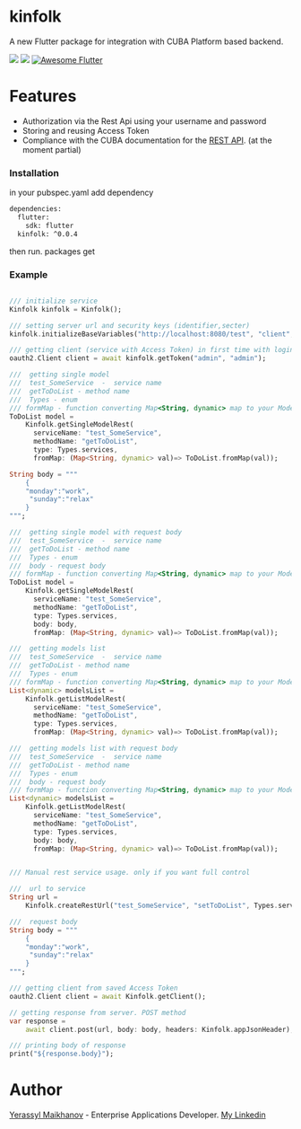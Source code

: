# kinfolk

A new Flutter package for integration with CUBA Platform based backend.

<a href="https://github.com/yeras-is/core/blob/master/LICENSE"><img src="https://img.shields.io/badge/license-APACHE2.0-blue.svg?longCache=true&style=flat-square"></a>
   <a href="https://flutter.dev"><img src="https://img.shields.io/badge/Built%20for-Flutter-blue.svg?longCache=true&style=flat-square"></a>
  <a href="https://github.com/Solido/awesome-flutter">
   <img alt="Awesome Flutter" src="https://img.shields.io/badge/Awesome-Flutter-blue.svg?longCache=true&style=flat-square" />
</a>

# Features
  - Authorization via the Rest Api using your username and password
  - Storing and reusing Access Token
  - Compliance with the CUBA documentation for the [REST API](https://doc.cuba-platform.com/restapi-7.2/). (at the moment partial)

### Installation

in your pubspec.yaml add dependency

```sh
dependencies:
  flutter:
    sdk: flutter
  kinfolk: ^0.0.4
```
then run.  packages get

### Example 

```dart

/// initialize service
Kinfolk kinfolk = Kinfolk();

/// setting server url and security keys (identifier,secter)
kinfolk.initializeBaseVariables("http://localhost:8080/test", "client", "secret");

/// getting client (service with Access Token) in first time with login,password
oauth2.Client client = await kinfolk.getToken("admin", "admin");

///  getting single model
///  test_SomeService  -  service name 
///  getToDoList - method name
///  Types - enum
/// formMap - function converting Map<String, dynamic> map to your Model
ToDoList model =
    Kinfolk.getSingleModelRest(
      serviceName: "test_SomeService", 
      methodName: "getToDoList", 
      type: Types.services, 
      fromMap: (Map<String, dynamic> val)=> ToDoList.fromMap(val));

String body = """
    {
    "monday":"work",
     "sunday":"relax"
    }
""";

///  getting single model with request body
///  test_SomeService  -  service name 
///  getToDoList - method name
///  Types - enum
///  body - request body
/// formMap - function converting Map<String, dynamic> map to your Model
ToDoList model =
    Kinfolk.getSingleModelRest(
      serviceName: "test_SomeService", 
      methodName: "getToDoList", 
      type: Types.services, 
      body: body,
      fromMap: (Map<String, dynamic> val)=> ToDoList.fromMap(val));

///  getting models list
///  test_SomeService  -  service name 
///  getToDoList - method name
///  Types - enum
/// formMap - function converting Map<String, dynamic> map to your Model
List<dynamic> modelsList =
    Kinfolk.getListModelRest(
      serviceName: "test_SomeService", 
      methodName: "getToDoList", 
      type: Types.services, 
      fromMap: (Map<String, dynamic> val)=> ToDoList.fromMap(val));

///  getting models list with request body
///  test_SomeService  -  service name 
///  getToDoList - method name
///  Types - enum
///  body - request body
/// formMap - function converting Map<String, dynamic> map to your Model
List<dynamic> modelsList =
    Kinfolk.getListModelRest(
      serviceName: "test_SomeService", 
      methodName: "getToDoList", 
      type: Types.services, 
      body: body,
      fromMap: (Map<String, dynamic> val)=> ToDoList.fromMap(val));


/// Manual rest service usage. only if you want full control

///  url to service 
String url =
    Kinfolk.createRestUrl("test_SomeService", "setToDoList", Types.services);

///  request body 
String body = """
    {
    "monday":"work",
     "sunday":"relax"
    }
""";

/// getting client from saved Access Token
oauth2.Client client = await Kinfolk.getClient();

// getting response from server. POST method
var response =
    await client.post(url, body: body, headers: Kinfolk.appJsonHeader);

/// printing body of response
print("${response.body}");

```


# Author
[Yerassyl Maikhanov](https://yeras-is.github.io/) - Enterprise Applications Developer. [My Linkedin](https://www.linkedin.com/in/yerassyl-maikhanov-52558b185/)

